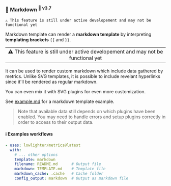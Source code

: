 ### 📒 Markdown <sup>🚧 v3.7</sup>

    ⚠️ This feature is still under active developement and may not be functional yet

Markdown template can render a **markdown template** by interpreting **templating brackets** `{{` and `}}`.

<table>
  <td align="center">
    ⚠️ This feature is still under active developement and may not be functional yet
    <img width="900" height="1" alt="">
  </td>
</table>

It can be used to render custom markdown which include data gathered by metrics.
Unlike SVG templates, it is possible to include revelant hyperlinks since it'll be rendered as regular markdown.

You can even mix it with SVG plugins for even more customization.

See [example.md](/source/templates/markdown/example.md) for a markdown template example.

> Note that available data still depends on which plugins have been enabled.
> You may need to handle errors and setup plugins correctly in order to access to their output data.

#### ℹ️ Examples workflows

```yaml
- uses: lowlighter/metrics@latest
  with:
    # ... other options
    template: markdown
    filename: README.md      # Output file
    markdown: TEMPLATE.md    # Template file
    markdown_cache: .cache   # Cache folder
    config_output: markdown  # Output as markdown file
```
